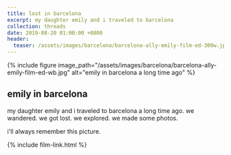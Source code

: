 ```yaml
---
title: lost in barcelona
excerpt: my daughter emily and i traveled to barcelona
collection: threads
date: 2019-08-20 01:00:00 +0800
header:
  teaser: /assets/images/barcelona/barcelona-ally-emily-film-ed-300w.jpg
---
```


{% include figure image_path="/assets/images/barcelona/barcelona-ally-emily-film-ed-wb.jpg" alt="emily in barcelona a long time ago" %}

## emily in barcelona

my daughter emily and i traveled to barcelona a long time ago. we wandered. we got lost. we explored. we made some photos.

i'll always remember this picture.

{% include film-link.html %}